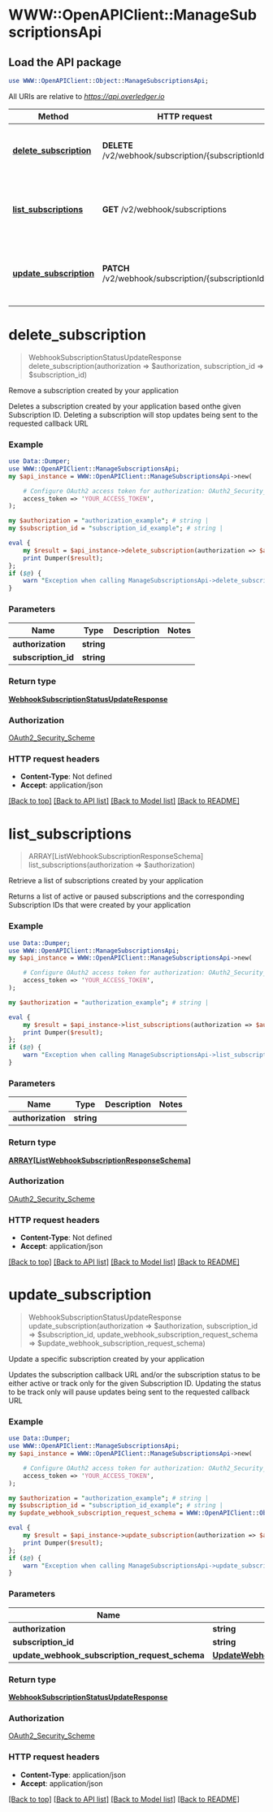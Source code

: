 # WWW::OpenAPIClient::ManageSubscriptionsApi

## Load the API package
```perl
use WWW::OpenAPIClient::Object::ManageSubscriptionsApi;
```

All URIs are relative to *https://api.overledger.io*

Method | HTTP request | Description
------------- | ------------- | -------------
[**delete_subscription**](ManageSubscriptionsApi.md#delete_subscription) | **DELETE** /v2/webhook/subscription/{subscriptionId} | Remove a subscription created by your application
[**list_subscriptions**](ManageSubscriptionsApi.md#list_subscriptions) | **GET** /v2/webhook/subscriptions | Retrieve a list of subscriptions created by your application
[**update_subscription**](ManageSubscriptionsApi.md#update_subscription) | **PATCH** /v2/webhook/subscription/{subscriptionId} | Update a specific subscription created by your application


# **delete_subscription**
> WebhookSubscriptionStatusUpdateResponse delete_subscription(authorization => $authorization, subscription_id => $subscription_id)

Remove a subscription created by your application

Deletes a subscription created by your application based onthe given Subscription ID. Deleting a subscription will stop updates being sent to the requested callback URL

### Example
```perl
use Data::Dumper;
use WWW::OpenAPIClient::ManageSubscriptionsApi;
my $api_instance = WWW::OpenAPIClient::ManageSubscriptionsApi->new(

    # Configure OAuth2 access token for authorization: OAuth2_Security_Scheme
    access_token => 'YOUR_ACCESS_TOKEN',
);

my $authorization = "authorization_example"; # string | 
my $subscription_id = "subscription_id_example"; # string | 

eval {
    my $result = $api_instance->delete_subscription(authorization => $authorization, subscription_id => $subscription_id);
    print Dumper($result);
};
if ($@) {
    warn "Exception when calling ManageSubscriptionsApi->delete_subscription: $@\n";
}
```

### Parameters

Name | Type | Description  | Notes
------------- | ------------- | ------------- | -------------
 **authorization** | **string**|  | 
 **subscription_id** | **string**|  | 

### Return type

[**WebhookSubscriptionStatusUpdateResponse**](WebhookSubscriptionStatusUpdateResponse.md)

### Authorization

[OAuth2_Security_Scheme](../README.md#OAuth2_Security_Scheme)

### HTTP request headers

 - **Content-Type**: Not defined
 - **Accept**: application/json

[[Back to top]](#) [[Back to API list]](../README.md#documentation-for-api-endpoints) [[Back to Model list]](../README.md#documentation-for-models) [[Back to README]](../README.md)

# **list_subscriptions**
> ARRAY[ListWebhookSubscriptionResponseSchema] list_subscriptions(authorization => $authorization)

Retrieve a list of subscriptions created by your application

Returns a list of active or paused subscriptions and the corresponding Subscription IDs that were created by your application

### Example
```perl
use Data::Dumper;
use WWW::OpenAPIClient::ManageSubscriptionsApi;
my $api_instance = WWW::OpenAPIClient::ManageSubscriptionsApi->new(

    # Configure OAuth2 access token for authorization: OAuth2_Security_Scheme
    access_token => 'YOUR_ACCESS_TOKEN',
);

my $authorization = "authorization_example"; # string | 

eval {
    my $result = $api_instance->list_subscriptions(authorization => $authorization);
    print Dumper($result);
};
if ($@) {
    warn "Exception when calling ManageSubscriptionsApi->list_subscriptions: $@\n";
}
```

### Parameters

Name | Type | Description  | Notes
------------- | ------------- | ------------- | -------------
 **authorization** | **string**|  | 

### Return type

[**ARRAY[ListWebhookSubscriptionResponseSchema]**](ListWebhookSubscriptionResponseSchema.md)

### Authorization

[OAuth2_Security_Scheme](../README.md#OAuth2_Security_Scheme)

### HTTP request headers

 - **Content-Type**: Not defined
 - **Accept**: application/json

[[Back to top]](#) [[Back to API list]](../README.md#documentation-for-api-endpoints) [[Back to Model list]](../README.md#documentation-for-models) [[Back to README]](../README.md)

# **update_subscription**
> WebhookSubscriptionStatusUpdateResponse update_subscription(authorization => $authorization, subscription_id => $subscription_id, update_webhook_subscription_request_schema => $update_webhook_subscription_request_schema)

Update a specific subscription created by your application

Updates the subscription callback URL and/or the subscription status to be either active or track only for the given Subscription ID. Updating the status to be track only will pause updates being sent to the requested callback URL

### Example
```perl
use Data::Dumper;
use WWW::OpenAPIClient::ManageSubscriptionsApi;
my $api_instance = WWW::OpenAPIClient::ManageSubscriptionsApi->new(

    # Configure OAuth2 access token for authorization: OAuth2_Security_Scheme
    access_token => 'YOUR_ACCESS_TOKEN',
);

my $authorization = "authorization_example"; # string | 
my $subscription_id = "subscription_id_example"; # string | 
my $update_webhook_subscription_request_schema = WWW::OpenAPIClient::Object::UpdateWebhookSubscriptionRequestSchema->new(); # UpdateWebhookSubscriptionRequestSchema | 

eval {
    my $result = $api_instance->update_subscription(authorization => $authorization, subscription_id => $subscription_id, update_webhook_subscription_request_schema => $update_webhook_subscription_request_schema);
    print Dumper($result);
};
if ($@) {
    warn "Exception when calling ManageSubscriptionsApi->update_subscription: $@\n";
}
```

### Parameters

Name | Type | Description  | Notes
------------- | ------------- | ------------- | -------------
 **authorization** | **string**|  | 
 **subscription_id** | **string**|  | 
 **update_webhook_subscription_request_schema** | [**UpdateWebhookSubscriptionRequestSchema**](UpdateWebhookSubscriptionRequestSchema.md)|  | 

### Return type

[**WebhookSubscriptionStatusUpdateResponse**](WebhookSubscriptionStatusUpdateResponse.md)

### Authorization

[OAuth2_Security_Scheme](../README.md#OAuth2_Security_Scheme)

### HTTP request headers

 - **Content-Type**: application/json
 - **Accept**: application/json

[[Back to top]](#) [[Back to API list]](../README.md#documentation-for-api-endpoints) [[Back to Model list]](../README.md#documentation-for-models) [[Back to README]](../README.md)

